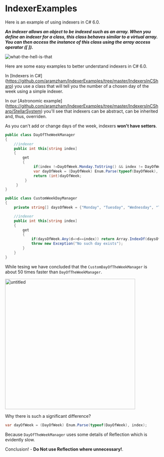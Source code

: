 # IndexerExamples
Here is an example of using indexers in C# 6.0.

_**An indexer allows an object to be indexed such as an array. When you define an indexer for a class, this class behaves similar to a virtual array. You can then access the instance of this class using the array access operator ([ ]).**_

![what-the-hell-is-that](https://cloud.githubusercontent.com/assets/25085025/21965621/1bf01002-db7d-11e6-87ad-c7b5c733ef99.gif)

Here are some easy examples to better understand indexers in C# 6.0.

In [Indexers in C#] (https://github.com/aramzham/IndexerExamples/tree/master/IndexersInCSharp) you use a class that will tell you the number of a chosen day of the week using a simple indexer.

In our [Astronomic example] (https://github.com/aramzham/IndexerExamples/tree/master/IndexersInCSharp/StellarSystem) you'll see that indexers can be abstract, can be inherited and, thus, overriden.

As you can't add or change days of the week, indexers **won't have setters**.

```cs
public class DayOfTheWeekManager
{
    //indexer
    public int this[string index]
    {
        get
        {
             if(index !=DayOfWeek.Monday.ToString() && index != DayOfWeek.Tuesday.ToString() && index != DayOfWeek.Wednesday.ToString() && index != DayOfWeek.Thursday.ToString() && index != DayOfWeek.Friday.ToString() && index != DayOfWeek.Saturday.ToString() && index != DayOfWeek.Sunday.ToString()) throw new Exception("There is no such week day");
             var dayOfWeek = (DayOfWeek) Enum.Parse(typeof(DayOfWeek), index);
             return (int)dayOfWeek;
         }
     }
}
```

```cs
public class CustomWeekDayManager
{
    private string[] daysOfWeek = {"Monday", "Tuesday", "Wednesday", "Thursday", "Friday", "Saturday", "Sunday"};

    //indexer
    public int this[string index]
    {
        get
        {
            if(daysOfWeek.Any(d=>d==index)) return Array.IndexOf(daysOfWeek, index) + 1;
            throw new Exception("No such day exists");
        }
    }
}
```

While tesing we have concluded that the `CustomDayOfTheWeekManager` is about 50 times faster than `DayOfTheWeekManager`.

<img width="426" alt="untitled" src="https://cloud.githubusercontent.com/assets/25085025/21962385/3bc755fa-db3e-11e6-95c6-064f8730bcf4.png">

Why there is such a significant difference?
```cs
var dayOfWeek = (DayOfWeek) Enum.Parse(typeof(DayOfWeek), index);
```
Because `DayOfTheWeekManager` uses some details of Reflection which is evidently slow.

Conclusion! - **Do Not use Reflection where unnecessary!**.

